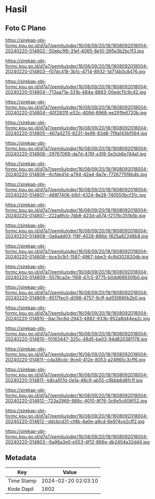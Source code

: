 # Hasil

## Foto C Plano

https://sirekap-obj-formc.kpu.go.id/d7a7/pemilu/pdpr/16/08/09/20/18/1608092018004-20240220-014802--50ebc1f6-31ef-4065-8e10-395e3b2bc1f3.jpg

https://sirekap-obj-formc.kpu.go.id/d7a7/pemilu/pdpr/16/08/09/20/18/1608092018004-20240220-014803--f07dc418-3b1c-4714-8932-1d714b0c8476.jpg

https://sirekap-obj-formc.kpu.go.id/d7a7/pemilu/pdpr/16/08/09/20/18/1608092018004-20240220-014804--713aa71a-331b-484a-8883-00edc11c9c42.jpg

https://sirekap-obj-formc.kpu.go.id/d7a7/pemilu/pdpr/16/08/09/20/18/1608092018004-20240220-014804--40f2831f-e52c-409d-8968-ee291fe6720b.jpg

https://sirekap-obj-formc.kpu.go.id/d7a7/pemilu/pdpr/16/08/09/20/18/1608092018004-20240220-014805--467a4270-8231-4e96-83d8-7f9a143bf594.jpg

https://sirekap-obj-formc.kpu.go.id/d7a7/pemilu/pdpr/16/08/09/20/18/1608092018004-20240220-014806--29767069-da7d-476f-a3f8-5e3cb6e744a1.jpg

https://sirekap-obj-formc.kpu.go.id/d7a7/pemilu/pdpr/16/08/09/20/18/1608092018004-20240220-014806--6cfde41d-a794-42a4-8a7e-7726775f8b4b.jpg

https://sirekap-obj-formc.kpu.go.id/d7a7/pemilu/pdpr/16/08/09/20/18/1608092018004-20240220-014807--488f7406-bfb1-4324-8e28-740550bcf31c.jpg

https://sirekap-obj-formc.kpu.go.id/d7a7/pemilu/pdpr/16/08/09/20/18/1608092018004-20240220-014807--222a8fcb-7db8-423d-a574-f2178c251b5b.jpg

https://sirekap-obj-formc.kpu.go.id/d7a7/pemilu/pdpr/16/08/09/20/18/1608092018004-20240220-014808--0a6add03-118f-4028-886d-1825a82248b8.jpg

https://sirekap-obj-formc.kpu.go.id/d7a7/pemilu/pdpr/16/08/09/20/18/1608092018004-20240220-014808--bce3c1b1-1587-4967-bbe3-4c8d302820db.jpg

https://sirekap-obj-formc.kpu.go.id/d7a7/pemilu/pdpr/16/08/09/20/18/1608092018004-20240220-014809--5578ca2e-1168-47c5-9775-b0dd68930fb0.jpg

https://sirekap-obj-formc.kpu.go.id/d7a7/pemilu/pdpr/16/08/09/20/18/1608092018004-20240220-014809--8517fec0-d098-4757-9cff-bd55f880b2b0.jpg

https://sirekap-obj-formc.kpu.go.id/d7a7/pemilu/pdpr/16/08/09/20/18/1608092018004-20240220-014810--8ac7ec8d-2943-4882-933b-952a8d44ea2c.jpg

https://sirekap-obj-formc.kpu.go.id/d7a7/pemilu/pdpr/16/08/09/20/18/1608092018004-20240220-014810--f0163447-325c-48d5-be03-94d820381178.jpg

https://sirekap-obj-formc.kpu.go.id/d7a7/pemilu/pdpr/16/08/09/20/18/1608092018004-20240220-014811--cda38cdc-9ce4-412e-8053-a24965c3cff6.jpg

https://sirekap-obj-formc.kpu.go.id/d7a7/pemilu/pdpr/16/08/09/20/18/1608092018004-20240220-014811--b8ca5f7d-0e1a-46c9-ab55-c9bbb6d8fc1f.jpg

https://sirekap-obj-formc.kpu.go.id/d7a7/pemilu/pdpr/16/08/09/20/18/1608092018004-20240220-014812--723a2969-988c-4010-8f76-3c6e5c608f52.jpg

https://sirekap-obj-formc.kpu.go.id/d7a7/pemilu/pdpr/16/08/09/20/18/1608092018004-20240220-014812--ddcbcd31-cf4b-4a0e-a9cd-8e974ce2cff2.jpg

https://sirekap-obj-formc.kpu.go.id/d7a7/pemilu/pdpr/16/08/09/20/18/1608092018004-20240220-014803--6a96a3e0-e553-4f12-866e-db2404a32d44.jpg


## Metadata

| Key        | Value               |
| ---------- | ------------------- |
| Time Stamp | 2024-02-20 02:03:10 |
| Kode Dapil | 1602                |



